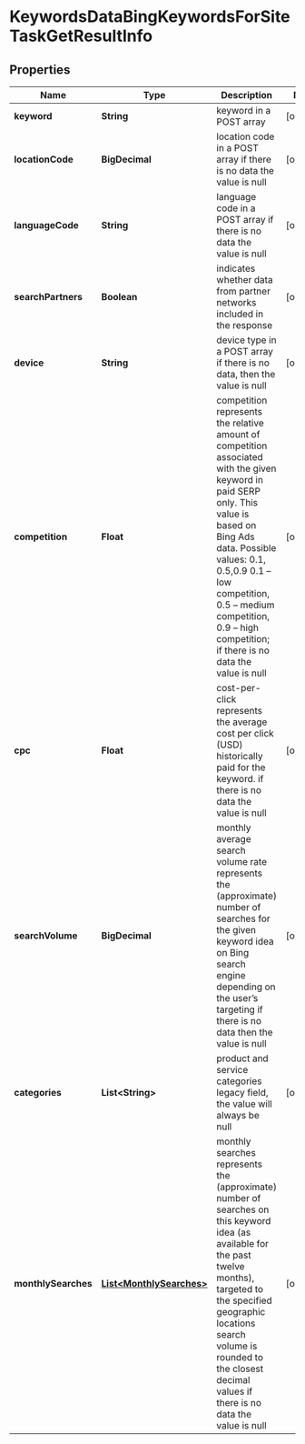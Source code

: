

# KeywordsDataBingKeywordsForSiteTaskGetResultInfo


## Properties

| Name | Type | Description | Notes |
|------------ | ------------- | ------------- | -------------|
|**keyword** | **String** | keyword in a POST array |  [optional] |
|**locationCode** | **BigDecimal** | location code in a POST array if there is no data the value is null |  [optional] |
|**languageCode** | **String** | language code in a POST array if there is no data the value is null |  [optional] |
|**searchPartners** | **Boolean** | indicates whether data from partner networks included in the response |  [optional] |
|**device** | **String** | device type in a POST array if there is no data, then the value is null |  [optional] |
|**competition** | **Float** | competition represents the relative amount of competition associated with the given keyword in paid SERP only. This value is based on Bing Ads data. Possible values: 0.1, 0.5,0.9  0.1 – low competition, 0.5 – medium competition, 0.9 – high competition; if there is no data the value is null |  [optional] |
|**cpc** | **Float** | cost-per-click represents the average cost per click (USD) historically paid for the keyword. if there is no data the value is null |  [optional] |
|**searchVolume** | **BigDecimal** | monthly average search volume rate represents the (approximate) number of searches for the given keyword idea on Bing search engine depending on the user’s targeting if there is no data then the value is null |  [optional] |
|**categories** | **List&lt;String&gt;** | product and service categories legacy field, the value will always be null |  [optional] |
|**monthlySearches** | [**List&lt;MonthlySearches&gt;**](MonthlySearches.md) | monthly searches represents the (approximate) number of searches on this keyword idea (as available for the past twelve months), targeted to the specified geographic locations search volume is rounded to the closest decimal values if there is no data the value is null |  [optional] |



